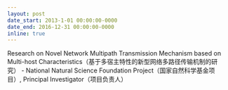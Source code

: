 ```yaml
---
layout: post
date_start: 2013-1-01 00:00:00-0000
date_end: 2016-12-31 00:00:00-0000
inline: true
---
```

Research on Novel Network Multipath Transmission Mechanism based on Multi-host Characteristics（基于多宿主特性的新型网络多路径传输机制的研究） - National Natural Science Foundation Project（国家自然科学基金项目）, Principal Investigator（项目负责人）
